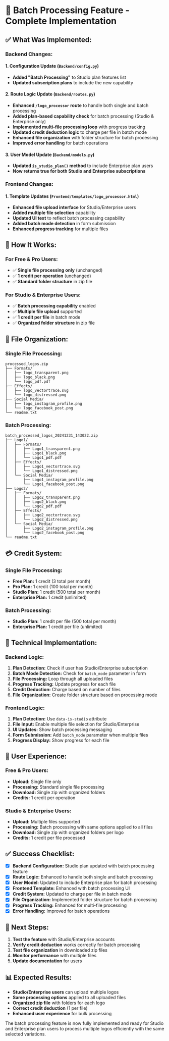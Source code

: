 # 🚀 Batch Processing Feature - Complete Implementation

## ✅ **What Was Implemented:**

### **Backend Changes:**

#### **1. Configuration Update (`Backend/config.py`)**
- **Added "Batch Processing"** to Studio plan features list
- **Updated subscription plans** to include the new capability

#### **2. Route Logic Update (`Backend/routes.py`)**
- **Enhanced `/logo_processor` route** to handle both single and batch processing
- **Added plan-based capability check** for batch processing (Studio & Enterprise only)
- **Implemented multi-file processing loop** with progress tracking
- **Updated credit deduction logic** to charge per file in batch mode
- **Enhanced file organization** with folder structure for batch processing
- **Improved error handling** for batch operations

#### **3. User Model Update (`Backend/models.py`)**
- **Updated `is_studio_plan()` method** to include Enterprise plan users
- **Now returns true for both Studio and Enterprise subscriptions**

### **Frontend Changes:**

#### **1. Template Updates (`Frontend/templates/logo_processor.html`)**
- **Enhanced file upload interface** for Studio/Enterprise users
- **Added multiple file selection** capability
- **Updated UI text** to reflect batch processing capability
- **Added batch mode detection** in form submission
- **Enhanced progress tracking** for multiple files

## 🎯 **How It Works:**

### **For Free & Pro Users:**
- ✅ **Single file processing only** (unchanged)
- ✅ **1 credit per operation** (unchanged)
- ✅ **Standard folder structure** in zip file

### **For Studio & Enterprise Users:**
- ✅ **Batch processing capability** enabled
- ✅ **Multiple file upload** supported
- ✅ **1 credit per file** in batch mode
- ✅ **Organized folder structure** in zip file

## 📁 **File Organization:**

### **Single File Processing:**
```
processed_logos.zip
├── Formats/
│   ├── logo_transparent.png
│   ├── logo_black.png
│   └── logo_pdf.pdf
├── Effects/
│   ├── logo_vectortrace.svg
│   └── logo_distressed.png
├── Social Media/
│   ├── logo_instagram_profile.png
│   └── logo_facebook_post.png
└── readme.txt
```

### **Batch Processing:**
```
batch_processed_logos_20241231_143022.zip
├── Logo1/
│   ├── Formats/
│   │   ├── Logo1_transparent.png
│   │   ├── Logo1_black.png
│   │   └── Logo1_pdf.pdf
│   ├── Effects/
│   │   ├── Logo1_vectortrace.svg
│   │   └── Logo1_distressed.png
│   └── Social Media/
│       ├── Logo1_instagram_profile.png
│       └── Logo1_facebook_post.png
├── Logo2/
│   ├── Formats/
│   │   ├── Logo2_transparent.png
│   │   ├── Logo2_black.png
│   │   └── Logo2_pdf.pdf
│   ├── Effects/
│   │   ├── Logo2_vectortrace.svg
│   │   └── Logo2_distressed.png
│   └── Social Media/
│       ├── Logo2_instagram_profile.png
│       └── Logo2_facebook_post.png
└── readme.txt
```

## 💳 **Credit System:**

### **Single File Processing:**
- **Free Plan:** 1 credit (3 total per month)
- **Pro Plan:** 1 credit (100 total per month)
- **Studio Plan:** 1 credit (500 total per month)
- **Enterprise Plan:** 1 credit (unlimited)

### **Batch Processing:**
- **Studio Plan:** 1 credit per file (500 total per month)
- **Enterprise Plan:** 1 credit per file (unlimited)

## 🔧 **Technical Implementation:**

### **Backend Logic:**
1. **Plan Detection:** Check if user has Studio/Enterprise subscription
2. **Batch Mode Detection:** Check for `batch_mode` parameter in form
3. **File Processing:** Loop through all uploaded files
4. **Progress Tracking:** Update progress for each file
5. **Credit Deduction:** Charge based on number of files
6. **File Organization:** Create folder structure based on processing mode

### **Frontend Logic:**
1. **Plan Detection:** Use `data-is-studio` attribute
2. **File Input:** Enable multiple file selection for Studio/Enterprise
3. **UI Updates:** Show batch processing messaging
4. **Form Submission:** Add `batch_mode` parameter when multiple files
5. **Progress Display:** Show progress for each file

## 🎯 **User Experience:**

### **Free & Pro Users:**
- **Upload:** Single file only
- **Processing:** Standard single file processing
- **Download:** Single zip with organized folders
- **Credits:** 1 credit per operation

### **Studio & Enterprise Users:**
- **Upload:** Multiple files supported
- **Processing:** Batch processing with same options applied to all files
- **Download:** Single zip with organized folders per logo
- **Credits:** 1 credit per file processed

## ✅ **Success Checklist:**

- [x] **Backend Configuration:** Studio plan updated with batch processing feature
- [x] **Route Logic:** Enhanced to handle both single and batch processing
- [x] **User Model:** Updated to include Enterprise plan for batch processing
- [x] **Frontend Template:** Enhanced with batch processing UI
- [x] **Credit System:** Updated to charge per file in batch mode
- [x] **File Organization:** Implemented folder structure for batch processing
- [x] **Progress Tracking:** Enhanced for multi-file processing
- [x] **Error Handling:** Improved for batch operations

## 🚀 **Next Steps:**

1. **Test the feature** with Studio/Enterprise accounts
2. **Verify credit deduction** works correctly for batch processing
3. **Test file organization** in downloaded zip files
4. **Monitor performance** with multiple files
5. **Update documentation** for users

## 📊 **Expected Results:**

- **Studio/Enterprise users** can upload multiple logos
- **Same processing options** applied to all uploaded files
- **Organized zip file** with folders for each logo
- **Correct credit deduction** (1 per file)
- **Enhanced user experience** for bulk processing

The batch processing feature is now fully implemented and ready for Studio and Enterprise plan users to process multiple logos efficiently with the same selected variations. 